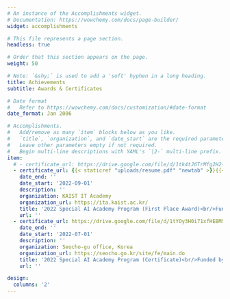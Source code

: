 ```yaml
---
# An instance of the Accomplishments widget.
# Documentation: https://wowchemy.com/docs/page-builder/
widget: accomplishments

# This file represents a page section.
headless: true

# Order that this section appears on the page.
weight: 50

# Note: `&shy;` is used to add a 'soft' hyphen in a long heading.
title: Achievements
subtitle: Awards & Certificates

# Date format
#   Refer to https://wowchemy.com/docs/customization/#date-format
date_format: Jan 2006

# Accomplishments.
#   Add/remove as many `item` blocks below as you like.
#   `title`, `organization`, and `date_start` are the required parameters.
#   Leave other parameters empty if not required.
#   Begin multi-line descriptions with YAML's `|2-` multi-line prefix.
item:
  # - certificate_url: https://drive.google.com/file/d/1tk4tJ6TrMfg2H2-Te_5eNaNGxSxxwCUW/view?usp=sharing
  - certificate_url: {{< staticref "uploads/resume.pdf" "newtab" >}}{{< /staticref >}}.
    date_end: ''
    date_start: '2022-09-01'
    description: ''
    organization: KAIST IT Academy
    organization_url: https://ita.kaist.ac.kr/
    title: '2022 Special AI Academy Program (First Place Award)<br/>Funded by: Seocho-gu office & KAIST'
    url: ''
  - certificate_url: https://drive.google.com/file/d/1tYOy3H0i71xfHEBMS9sc_tUsaWJcrvWk/view?usp=sharing
    date_end: ''
    date_start: '2022-07-01'
    description: ''
    organization: Seocho-gu office, Korea
    organization_url: https://seocho.go.kr/site/fe/main.do
    title: '2022 Special AI Academy Program (Certificate)<br/>Funded by: Seocho-gu office & KAIST'
    url: ''

design:
  columns: '2'
---
```

